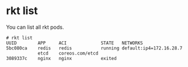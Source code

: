# rkt list

You can list all rkt pods.


```
# rkt list
UUID		APP	    ACI 		    STATE	NETWORKS
5bc080ca	redis	redis		    running	default:ip4=172.16.28.7
        	etcd	coreos.com/etcd
3089337c	nginx	nginx		    exited
```
